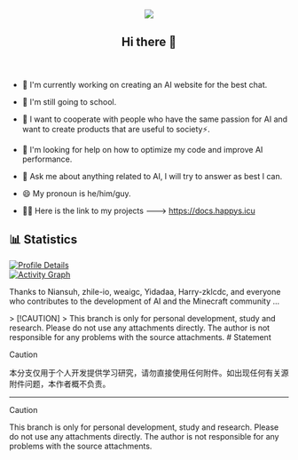 <!DOCTYPE html>
<html lang="en">
<head>
    <meta charset="UTF-8">
    <meta name="viewport" content="width=device-width, initial-scale=1.0">
    <title>Happy-clo's Profile</title>
    <link rel="stylesheet" href="styles.css">
</head>
<body>
    <header>
        <h1 align="center">
            <a href="https://github.com/Happy-clo/Happy-clo">
                <img src="https://readme-typing-svg.herokuapp.com/?font=Calibri&color=%23259076&size=28&lines=Hello+%F0%9F%91%8B%2C+I%27m+Happy-clo">
            </a>
        </h1>
        <h2 align="center">Hi there 👋</h2>
    </header>
    <main>
        <section>
            <ul>
                <li><p>🔭 I'm currently working on creating an AI website for the best chat.</p></li>
                <li><p>🌱 I'm still going to school.</p></li>
                <li><p>👯 I want to cooperate with people who have the same passion for AI and want to create products that are useful to society⚡.</p></li>
                <li><p>🤔 I'm looking for help on how to optimize my code and improve AI performance.</p></li>
                <li><p>💬 Ask me about anything related to AI, I will try to answer as best I can.</p></li>
                <li><p>😄 My pronoun is he/him/guy.</p></li>
                <li><p>💁‍♂️ Here is the link to my projects ---> <a href="https://docs.happys.icu">https://docs.happys.icu</a></p></li>
            </ul>
        </section>
        <section>
            <h2>📊 Statistics</h2>
            <div class="stats">
                <!-- GitHub status cards -->
                <div class="stat-card">
                    <a href="https://github.com/Happy-clo/Happy-clo">
                        <img src="http://github-profile-summary-cards.vercel.app/api/cards/profile-details?username=Happy-clo&theme=github_dark" alt="Profile Details">
                    </a>
                </div>
                <div class="stat-card">
                    <a href="https://github.com/Happy-clo/Happy-clo">
                        <img src="https://user-images.githubusercontent.com/73097560/115834477-dbab4500-a447-11eb-908a-139a6edaec5c.gif" alt="Activity Graph">
                    </a>
                </div>
    <footer>
        <p>Thanks to Niansuh, zhile-io, weaigc, Yidadaa, Harry-zklcdc, and everyone who contributes to the development of AI and the Minecraft community ...</p>
    </footer>
</body>
</html>
> [!CAUTION]  
> This branch is only for personal development, study and research. Please do not use any attachments directly. The author is not responsible for any problems with the source attachments.
# Statement

> [!CAUTION]  
> 本分支仅用于个人开发提供学习研究，请勿直接使用任何附件。如出现任何有关源附件问题，本作者概不负责。

---

> [!CAUTION]  
> This branch is only for personal development, study and research. Please do not use any attachments directly. The author is not responsible for any problems with the source attachments.
